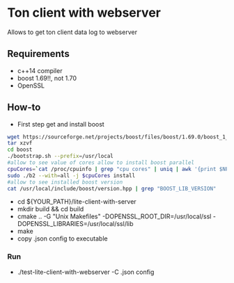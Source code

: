 # Ton client with webserver
 Allows to get ton client data log to webserver

## Requirements
 - c++14 compiler
 - boost 1.69!!, not 1.70
 - OpenSSL
## How-to
 - First step get and install boost
 ```sh 
 wget https://sourceforge.net/projects/boost/files/boost/1.69.0/boost_1_69_0.tar.gz/download
 tar xzvf 
 cd boost
 ./bootstrap.sh --prefix=/usr/local
 #allow to see value of cores allow to install boost parallel
 cpuCores=`cat /proc/cpuinfo | grep "cpu cores" | uniq | awk '{print $NF}'`
 sudo ./b2 --with=all -j $cpuCores install 
 #allow to see installed boost version
 cat /usr/local/include/boost/version.hpp | grep "BOOST_LIB_VERSION"
 ```
 - cd ${YOUR_PATH}/lite-client-with-server
 - mkdir build && cd build
 - cmake .. -G "Unix Makefiles" -DOPENSSL_ROOT_DIR=/usr/local/ssl -DOPENSSL_LIBRARIES=/usr/local/ssl/lib
 - make
 - copy .json config to executable
 ### Run
 - ./test-lite-client-with-webserver -C .json config